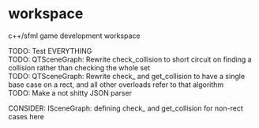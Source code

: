 # workspace
c++/sfml game development workspace

TODO: Test EVERYTHING  
TODO: QTSceneGraph: Rewrite check_collision to short circuit on finding a collision rather than checking the whole set  
TODO: QTSceneGraph: Rewrite check_ and get_collision to have a single base case on a rect, and all other overloads refer to that algorithm  
TODO: Make a not shitty JSON parser  
  
CONSIDER: ISceneGraph: defining check_ and get_collision for non-rect cases here  